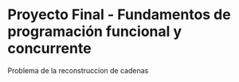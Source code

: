 # Proyecto Final - Fundamentos de programación funcional y concurrente

Problema de la reconstruccion de cadenas
